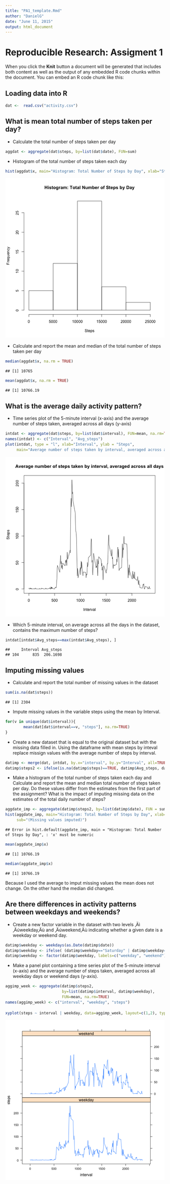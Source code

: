 ```yaml
---
title: "PA1_template.Rmd"
author: "DanielG"
date: "June 11, 2015"
output: html_document
---
```


# Reproducible Research: Assigment 1

When you click the **Knit** button a document will be generated that includes both content as well as the output of any embedded R code chunks within the document. You can embed an R code chunk like this:

## Loading data into R 

```r
dat <-  read.csv("activity.csv")
```

## What is mean total number of steps taken per day?

- Calculate the total number of steps taken per day


```r
aggdat <- aggregate(dat$steps, by=list(dat$date), FUN=sum)
```

- Histogram of the total number of steps taken each day


```r
hist(aggdat$x, main="Histogram: Total Number of Steps by Day", xlab="Steps")
```

![plot of chunk unnamed-chunk-3](figure/unnamed-chunk-3-1.png) 

- Calculate and report the mean and median of the total number of steps taken per day

```r
median(aggdat$x, na.rm = TRUE)
```

```
## [1] 10765
```

```r
mean(aggdat$x, na.rm = TRUE)
```

```
## [1] 10766.19
```


## What is the average daily activity pattern?

- Time series plot of the 5-minute interval (x-axis) and the average number of steps taken, averaged across all days (y-axis)


```r
intdat <- aggregate(dat$steps, by=list(dat$interval), FUN=mean, na.rm=TRUE)
names(intdat) <- c("Interval", "Avg_steps")
plot(intdat, type = "l", xlab="Interval", ylab = "Steps", 
     main="Average number of steps taken by interval, averaged across all days")
```

![plot of chunk unnamed-chunk-5](figure/unnamed-chunk-5-1.png) 

- Which 5-minute interval, on average across all the days in the dataset, contains the maximum number of steps?



```r
intdat[intdat$Avg_steps==max(intdat$Avg_steps), ]
```

```
##     Interval Avg_steps
## 104      835  206.1698
```

## Imputing missing values

- Calculate and report the total number of missing values in the dataset 


```r
sum(is.na(dat$steps))
```

```
## [1] 2304
```

- Impute missing values in the variable steps using the mean by Interval. 


```r
for(v in unique(dat$interval)){
        mean(dat[dat$interval==v, "steps"], na.rm=TRUE)
}
```

- Create a new dataset that is equal to the original dataset but with the missing data filled in. Using the dataframe with mean steps by inteval replace missign values with the average number of steps by interval.


```r
datimp <- merge(dat, intdat, by.x="interval", by.y="Interval", all=TRUE)
datimp$steps2 <- ifelse(is.na(datimp$steps)==TRUE, datimp$Avg_steps, datimp$steps) 
```

- Make a histogram of the total number of steps taken each day and Calculate and report the mean and median total number of steps taken per day. Do these values differ from the estimates from the first part of the assignment? What is the impact of imputing missing data on the estimates of the total daily number of steps?


```r
aggdate_imp <- aggregate(datimp$steps2, by=list(datimp$date), FUN = sum)
hist(aggdate_imp, main="Histogram: Total Number of Steps by Day", xlab="Steps", 
     sub="(Missing values imputed)")
```

```
## Error in hist.default(aggdate_imp, main = "Histogram: Total Number of Steps by Day", : 'x' must be numeric
```

```r
mean(aggdate_imp$x)
```

```
## [1] 10766.19
```

```r
median(aggdate_imp$x)
```

```
## [1] 10766.19
```

Because I used the average to imput missing values the mean does not change. On the other hand the median did changed.

## Are there differences in activity patterns between weekdays and weekends?

- Create a new factor variable in the dataset with two levels ‚Äì ‚Äúweekday‚Äù and ‚Äúweekend‚Äù indicating whether a given date is a weekday or weekend day.


```r
datimp$weekday <- weekdays(as.Date(datimp$date))
datimp$weekday <- ifelse( (datimp$weekday=="Saturday" | datimp$weekday=="Sunday"), 1, 0 )
datimp$weekday <- factor(datimp$weekday, labels=c("weekday", "weekend"))
```

- Make a panel plot containing a time series plot of the 5-minute interval (x-axis) and the average number of steps taken, averaged across all weekday days or weekend days (y-axis).


```r
aggimp_week <- aggregate(datimp$steps2, 
                         by=list(datimp$interval, datimp$weekday), 
                         FUN=mean, na.rm=TRUE)
names(aggimp_week) <- c("interval", "weekday", "steps")

xyplot(steps ~ interval | weekday, data=aggimp_week, layout=c(1,2), type = "l")
```

![plot of chunk unnamed-chunk-12](figure/unnamed-chunk-12-1.png) 






